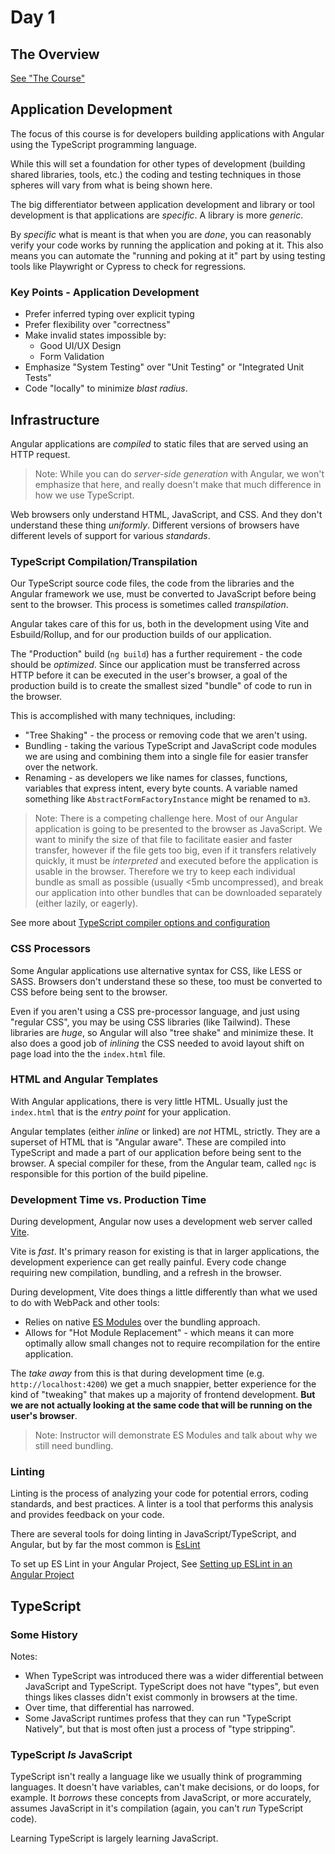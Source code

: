 # Day 1

## The Overview

[See "The Course"](https://typescript.hypertheory.com/course/)

## Application Development

The focus of this course is for developers building applications with Angular using the TypeScript programming language.

While this will set a foundation for other types of development (building shared libraries, tools, etc.) the coding and testing techniques in those spheres will vary from what is being shown here.

The big differentiator between application development and library or tool development is that applications are _specific_. A library is more _generic_.

By _specific_ what is meant is that when you are _done_, you can reasonably verify your code works by running the application and poking at it. This also means you can automate the "running and poking at it" part by using testing tools like Playwright or Cypress to check for regressions.

### Key Points - Application Development

- Prefer inferred typing over explicit typing
- Prefer flexibility over "correctness"
- Make invalid states impossible by:
  - Good UI/UX Design
  - Form Validation
- Emphasize "System Testing" over "Unit Testing" or "Integrated Unit Tests"
- Code "locally" to minimize _blast radius_.

## Infrastructure

Angular applications are _compiled_ to static files that are served using an HTTP request.

> Note: While you can do _server-side generation_ with Angular, we won't emphasize that here, and really doesn't make that much difference in how we use TypeScript.

Web browsers only understand HTML, JavaScript, and CSS. And they don't understand these thing _uniformly_. Different versions of browsers have different levels of support for various _standards_.

### TypeScript Compilation/Transpilation

Our TypeScript source code files, the code from the libraries and the Angular framework we use, must be converted to JavaScript before being sent to the browser. This process is sometimes called _transpilation_.

Angular takes care of this for us, both in the development using Vite and Esbuild/Rollup, and for our production builds of our application.

The "Production" build (`ng build`) has a further requirement - the code should be _optimized_. Since our application must be transferred across HTTP before it can be executed in the user's browser, a goal of the production build is to create the smallest sized "bundle" of code to run in the browser.

This is accomplished with many techniques, including:

- "Tree Shaking" - the process or removing code that we aren't using.
- Bundling - taking the various TypeScript and JavaScript code modules we are using and combining them into a single file for easier transfer over the network.
- Renaming - as developers we like names for classes, functions, variables that express intent, every byte counts. A variable named something like `AbstractFormFactoryInstance` might be renamed to `m3`.

> Note: There is a competing challenge here. Most of our Angular application is going to be presented to the browser as JavaScript. We want to minify the size of that file to facilitate easier and faster transfer, however if the file gets too big, even if it transfers relatively quickly, it must be _interpreted_ and executed before the application is usable in the browser. Therefore we try to keep each individual bundle as small as possible (usually <5mb uncompressed), and break our application into other bundles that can be downloaded separately (either lazily, or eagerly).

See more about [TypeScript compiler options and configuration](https://typescript.hypertheory.com/course/infrastructure/compiler/#typescript-compiler-configuration)

### CSS Processors

Some Angular applications use alternative syntax for CSS, like LESS or SASS. Browsers don't understand these so these, too must be converted to CSS before being sent to the browser.

Even if you aren't using a CSS pre-processor language, and just using "regular CSS", you may be using CSS libraries (like Tailwind). These libraries are _huge_, so Angular will also "tree shake" and minimize these. It also does a good job of _inlining_ the CSS needed to avoid layout shift on page load into the the `index.html` file.

### HTML and Angular Templates

With Angular applications, there is very little HTML. Usually just the `index.html` that is the _entry point_ for your application.

Angular templates (either _inline_ or linked) are _not_ HTML, strictly. They are a superset of HTML that is "Angular aware". These are compiled into TypeScript and made a part of our application before being sent to the browser. A special compiler for these, from the Angular team, called `ngc` is responsible for this portion of the build pipeline.

### Development Time vs. Production Time

During development, Angular now uses a development web server called [Vite](https://vite.dev/).

Vite is _fast_. It's primary reason for existing is that in larger applications, the development experience can get really painful. Every code change requiring new compilation, bundling, and a refresh in the browser.

During development, Vite does things a little differently than what we used to do with WebPack and other tools:

- Relies on native [ES Modules](https://developer.mozilla.org/en-US/docs/Web/JavaScript/Guide/Modules) over the bundling approach.
- Allows for "Hot Module Replacement" - which means it can more optimally allow small changes not to require recompilation for the entire application.

The _take away_ from this is that during development time (e.g. `http://localhost:4200`) we get a much snappier, better experience for the kind of "tweaking" that makes up a majority of frontend development. **But we are not actually looking at the same code that will be running on the user's browser**.

> Note: Instructor will demonstrate ES Modules and talk about why we still need bundling.

### Linting

Linting is the process of analyzing your code for potential errors, coding standards, and best practices. A linter is a tool that performs this analysis and provides feedback on your code.

There are several tools for doing linting in JavaScript/TypeScript, and Angular, but by far the most common is [EsLint](https://eslint.org/)

To set up ES Lint in your Angular Project, See [Setting up ESLint in an Angular Project](https://typescript.hypertheory.com/course/infrastructure/linting/#setting-up-eslint-in-an-angular-project)

## TypeScript

### Some History

Notes:

- When TypeScript was introduced there was a wider differential between JavaScript and TypeScript. TypeScript does not have "types", but even things likes classes didn't exist commonly in browsers at the time.
- Over time, that differential has narrowed.
- Some JavaScript runtimes profess that they can run "TypeScript Natively", but that is most often just a process of "type stripping".

### TypeScript _Is_ JavaScript

TypeScript isn't really a language like we usually think of programming languages. It doesn't have variables, can't make decisions, or do loops, for example. It _borrows_ these concepts from JavaScript, or more accurately, assumes JavaScript in it's compilation (again, you can't _run_ TypeScript code).

Learning TypeScript is largely learning JavaScript.
